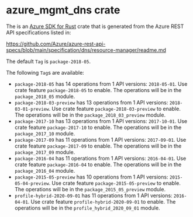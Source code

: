 # azure_mgmt_dns crate

The is an [Azure SDK for Rust](https://github.com/Azure/azure-sdk-for-rust) crate that is generated from the Azure REST API specifications listed in:

https://github.com/Azure/azure-rest-api-specs/blob/main/specification/dns/resource-manager/readme.md

The default `Tag` is `package-2018-05`.

The following `Tag`s are available:

- `package-2018-05` has 14 operations from 1 API versions: `2018-05-01`. Use crate feature `package-2018-05` to enable. The operations will be in the `package_2018_05` module.
- `package-2018-03-preview` has 13 operations from 1 API versions: `2018-03-01-preview`. Use crate feature `package-2018-03-preview` to enable. The operations will be in the `package_2018_03_preview` module.
- `package-2017-10` has 13 operations from 1 API versions: `2017-10-01`. Use crate feature `package-2017-10` to enable. The operations will be in the `package_2017_10` module.
- `package-2017-09` has 11 operations from 1 API versions: `2017-09-01`. Use crate feature `package-2017-09` to enable. The operations will be in the `package_2017_09` module.
- `package-2016-04` has 11 operations from 1 API versions: `2016-04-01`. Use crate feature `package-2016-04` to enable. The operations will be in the `package_2016_04` module.
- `package-2015-05-preview` has 10 operations from 1 API versions: `2015-05-04-preview`. Use crate feature `package-2015-05-preview` to enable. The operations will be in the `package_2015_05_preview` module.
- `profile-hybrid-2020-09-01` has 11 operations from 1 API versions: `2016-04-01`. Use crate feature `profile-hybrid-2020-09-01` to enable. The operations will be in the `profile_hybrid_2020_09_01` module.